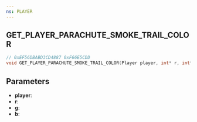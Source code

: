 ```yaml
---
ns: PLAYER
---
```

## GET_PLAYER_PARACHUTE_SMOKE_TRAIL_COLOR

```c
// 0xEF56DBABD3CD4887 0xF66E5CDD
void GET_PLAYER_PARACHUTE_SMOKE_TRAIL_COLOR(Player player, int* r, int* g, int* b);
```


## Parameters
* **player**: 
* **r**: 
* **g**: 
* **b**: 


